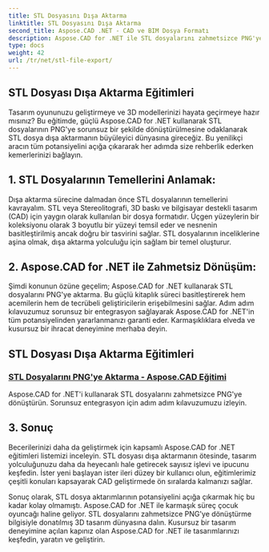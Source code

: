 ```yaml
---
title: STL Dosyasını Dışa Aktarma
linktitle: STL Dosyasını Dışa Aktarma
second_title: Aspose.CAD .NET - CAD ve BIM Dosya Formatı
description: Aspose.CAD for .NET ile STL dosyalarını zahmetsizce PNG'ye aktarın. Adım adım kılavuzumuz kusursuz entegrasyon sağlar. Aspose.CAD For .NET eğitimlerini kullanarak öğrenin.
type: docs
weight: 42
url: /tr/net/stl-file-export/
---
```


## STL Dosyası Dışa Aktarma Eğitimleri

Tasarım oyununuzu geliştirmeye ve 3D modellerinizi hayata geçirmeye hazır mısınız? Bu eğitimde, güçlü Aspose.CAD for .NET kullanarak STL dosyalarının PNG'ye sorunsuz bir şekilde dönüştürülmesine odaklanarak STL dosya dışa aktarmanın büyüleyici dünyasına gireceğiz. Bu yenilikçi aracın tüm potansiyelini açığa çıkararak her adımda size rehberlik ederken kemerlerinizi bağlayın.

## 1. STL Dosyalarının Temellerini Anlamak:

Dışa aktarma sürecine dalmadan önce STL dosyalarının temellerini kavrayalım. STL veya Stereolitografi, 3D baskı ve bilgisayar destekli tasarım (CAD) için yaygın olarak kullanılan bir dosya formatıdır. Üçgen yüzeylerin bir koleksiyonu olarak 3 boyutlu bir yüzeyi temsil eder ve nesnenin basitleştirilmiş ancak doğru bir tasvirini sağlar. STL dosyalarının inceliklerine aşina olmak, dışa aktarma yolculuğu için sağlam bir temel oluşturur.

## 2. Aspose.CAD for .NET ile Zahmetsiz Dönüşüm:

Şimdi konunun özüne geçelim; Aspose.CAD for .NET kullanarak STL dosyalarını PNG'ye aktarma. Bu güçlü kitaplık süreci basitleştirerek hem acemilerin hem de tecrübeli geliştiricilerin erişebilmesini sağlar. Adım adım kılavuzumuz sorunsuz bir entegrasyon sağlayarak Aspose.CAD for .NET'in tüm potansiyelinden yararlanmanızı garanti eder. Karmaşıklıklara elveda ve kusursuz bir ihracat deneyimine merhaba deyin.

## STL Dosyası Dışa Aktarma Eğitimleri
### [STL Dosyalarını PNG'ye Aktarma - Aspose.CAD Eğitimi](./exporting-stl-files-to-png/)
Aspose.CAD for .NET'i kullanarak STL dosyalarını zahmetsizce PNG'ye dönüştürün. Sorunsuz entegrasyon için adım adım kılavuzumuzu izleyin.

## 3. Sonuç

Becerilerinizi daha da geliştirmek için kapsamlı Aspose.CAD for .NET eğitimleri listemizi inceleyin. STL dosyası dışa aktarmanın ötesinde, tasarım yolculuğunuzu daha da heyecanlı hale getirecek sayısız işlevi ve ipucunu keşfedin. İster yeni başlayan ister ileri düzey bir kullanıcı olun, eğitimlerimiz çeşitli konuları kapsayarak CAD geliştirmede ön sıralarda kalmanızı sağlar.

Sonuç olarak, STL dosya aktarımlarının potansiyelini açığa çıkarmak hiç bu kadar kolay olmamıştı. Aspose.CAD for .NET ile karmaşık süreç çocuk oyuncağı haline geliyor. STL dosyalarını zahmetsizce PNG'ye dönüştürme bilgisiyle donatılmış 3D tasarım dünyasına dalın. Kusursuz bir tasarım deneyimine açılan kapınız olan Aspose.CAD for .NET ile tasarımlarınızı keşfedin, yaratın ve geliştirin.